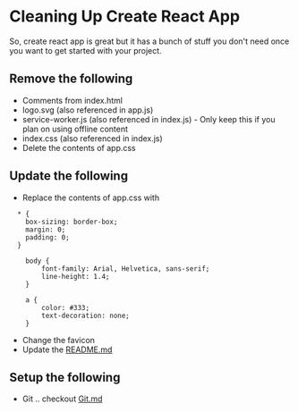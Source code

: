 # Cleaning Up Create React App

So, create react app is great but it has a bunch of stuff you don't need once you want to get started with your project.

## Remove the following

- Comments from index.html
- logo.svg (also referenced in app.js)
- service-worker.js (also referenced in index.js) - Only keep this if you plan on using offline content
- index.css (also referenced in index.js)
- Delete the contents of app.css

## Update the following

- Replace the contents of app.css with

```
  * {
    box-sizing: border-box;
    margin: 0;
    padding: 0;
  }

    body {
        font-family: Arial, Helvetica, sans-serif;
        line-height: 1.4;
    }

    a {
        color: #333;
        text-decoration: none;
    }
```

- Change the favicon
- Update the [README.md](/README.md)

## Setup the following

- Git .. checkout [Git.md](./Git.md)
